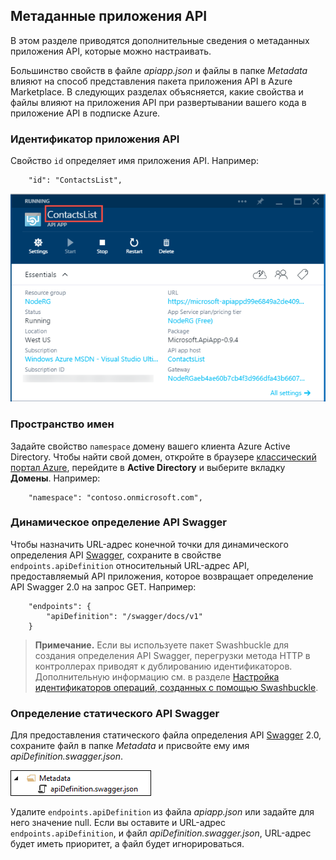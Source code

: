 ## Метаданные приложения API

В этом разделе приводятся дополнительные сведения о метаданных приложения API, которые можно настраивать.

Большинство свойств в файле *apiapp.json* и файлы в папке *Metadata* влияют на способ представления пакета приложения API в Azure Marketplace. В следующих разделах объясняется, какие свойства и файлы влияют на приложения API при развертывании вашего кода в приложение API в подписке Azure.

### Идентификатор приложения API 

Свойство `id` определяет имя приложения API. Например:

		"id": "ContactsList",

![](./media/app-service-api-direct-deploy-metadata/apiappname.png)

### Пространство имен

Задайте свойство `namespace` домену вашего клиента Azure Active Directory. Чтобы найти свой домен, откройте в браузере [классический портал Azure](https://manage.windowsazure.com/), перейдите в **Active Directory** и выберите вкладку **Домены**. Например:

		"namespace": "contoso.onmicrosoft.com",

### Динамическое определение API Swagger

Чтобы назначить URL-адрес конечной точки для динамического определения API [Swagger](http://swagger.io/), сохраните в свойстве `endpoints.apiDefinition` относительный URL-адрес API, предоставляемый API приложения, которое возвращает определение API Swagger 2.0 на запрос GET. Например:

		"endpoints": {
		    "apiDefinition": "/swagger/docs/v1"
		}

> **Примечание.** Если вы используете пакет Swashbuckle для создания определения API Swagger, перегрузки метода HTTP в контроллерах приводят к дублированию идентификаторов. Дополнительную информацию см. в разделе [Настройка идентификаторов операций, созданных с помощью Swashbuckle](../article/app-service-api/app-service-api-dotnet-swashbuckle-customize.md).
  
### Определение статического API Swagger

Для предоставления статического файла определения API [Swagger](http://swagger.io/) 2.0, сохраните файл в папке *Metadata* и присвойте ему имя *apiDefinition.swagger.json*.

![](./media/app-service-api-direct-deploy-metadata/apidefinmetadata.png)

Удалите `endpoints.apiDefinition` из файла *apiapp.json* или задайте для него значение null. Если вы оставите и URL-адрес `endpoints.apiDefinition`, и файл *apiDefinition.swagger.json*, URL-адрес будет иметь приоритет, а файл будет игнорироваться.
 

<!---HONumber=58-->